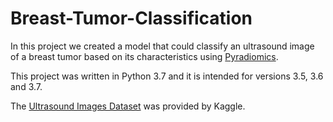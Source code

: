 # Breast-Tumor-Classification
In this project we created a model that could classify an ultrasound image of a breast tumor based on its characteristics using [Pyradiomics](https://pyradiomics.readthedocs.io/en/latest/index.html).

This project was written in Python 3.7 and it is intended for versions 3.5, 3.6 and 3.7.

The [Ultrasound Images Dataset](https://www.kaggle.com/datasets/aryashah2k/breast-ultrasound-images-dataset?datasetId=1209633&sortBy=voteCount) was provided by Kaggle.
